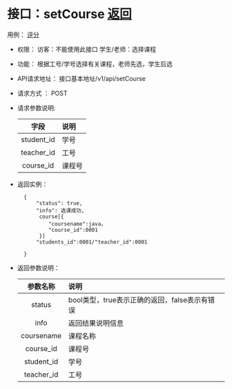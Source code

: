# 接口：setCourse [返回](../Readme.md)
用例： [评分](../用例/评定成绩.md)

- 权限：
    访客：不能使用此接口
    学生/老师：选择课程

- 功能：
    根据工号/学号选择有关课程，老师先选，学生后选

- API请求地址：
   接口基本地址/v1/api/setCourse

- 请求方式 ：
    POST

- 请求参数说明:

     |字段|说明|
     |:-------:|:----------|
     |student_id|学号|
     |teacher_id|工号|
     |course_id|课程号|


- 返回实例：

        {
            "status": true,
            "info": 选课成功,
             course[{
                "coursename":java，
                "course_id":0001
             }]
            "students_id":0001/"teacher_id":0001

        }

- 返回参数说明：

  |参数名称|说明|
  |:---------:|:--------------------------------------------------------|
  |status|bool类型，true表示正确的返回，false表示有错误|
  |info|返回结果说明信息|
  |coursename|课程名称|
  |course_id|课程号|
  |student_id|学号|
  |teacher_id|工号|
